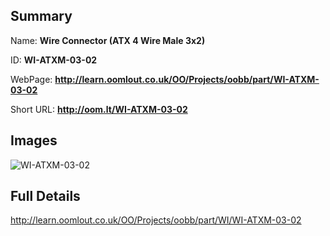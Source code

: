 

## Summary
 
Name: __Wire Connector (ATX 4 Wire Male 3x2)__

ID: __WI-ATXM-03-02__

WebPage: __http://learn.oomlout.co.uk/OO/Projects/oobb/part/WI-ATXM-03-02__

Short URL: __http://oom.lt/WI-ATXM-03-02__


## Images
![WI-ATXM-03-02](http://oomlout.com/oomlout-OOBB/part/WI/WI-ATXM-03-02/OOBB-WI-ATXM-03-02_420.png)




## Full Details

 http://learn.oomlout.co.uk/OO/Projects/oobb/part/WI/WI-ATXM-03-02


